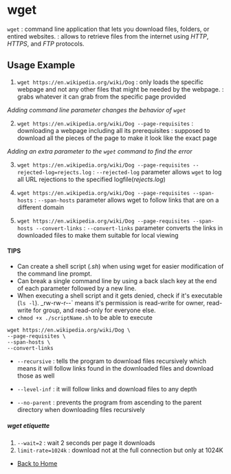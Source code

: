 # wget

`wget`
: command line application that lets you download files, folders, or entired websites.
: allows to retrieve files from the internet using _HTTP_, _HTTPS_, and _FTP_ protocols.

## Usage Example

1. `wget https://en.wikipedia.org/wiki/Dog`
: only loads the specific webpage and not any other files that might be needed by the webpage.
: grabs whatever it can grab from the specific page provided

_Adding command line parameter changes the behavior of `wget`_

2. `wget https://en.wikipedia.org/wiki/Dog --page-requisites`
: downloading a webpage including all its prerequisites
: supposed to download all the pieces of the page to make it look like the exact page

_Adding an extra parameter to the `wget` command to find the error_

3. `wget https://en.wikipedia.org/wiki/Dog --page-requisites --rejected-log=rejects.log`
: `--rejected-log` parameter allows `wget` to log all URL rejections to the specified logfile(_rejects.log_)

4. `wget https://en.wikipedia.org/wiki/Dog --page-requisites --span-hosts`
: `--span-hosts` parameter allows wget to follow links that are on a different domain

5. `wget https://en.wikipedia.org/wiki/Dog --page-requisites --span-hosts --convert-links`
: `--convert-links` parameter converts the links in downloaded files to make them suitable for local viewing

#### **TIPS**

- Can create a shell script (_.sh_) when using wget for easier modification of the command line prompt. 
- Can break a single command line by using a back slach key at the end of each parameter followed by a new line.
- When executing a shell script and it gets denied, check if it's executable (`ls -l`). _rw-rw-r--` means it's permission is read-write for owner, read-write for group, and read-only for everyone else. 
- `chmod +x ./scriptName.sh` to be able to execute
```
wget https://en.wikipedia.org/wiki/Dog \
--page-requisites \
--span-hosts \
--convert-links
```

- `--recursive`
: tells the program to download files recursively which means it will follow links found in the downloaded files and download those as well

- `--level-inf`
: it will follow links and download files to any depth
- `--no-parent`
: prevents the program from ascending to the parent directory when downloading files recursively

##### wget etiquette
1. `--wait=2`
: wait 2 seconds per page it downloads
2. `limit-rate=1024k`
: download not at the full connection but only at 1024K

- [Back to Home](../index.md)
